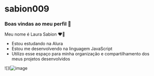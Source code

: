 # sabion009
### Boas vindas ao meu perfil 💙

Meu nome é Laura Sabion ❤️‍🔥

- Estou estudando na Alura
- Estou me desenvolvendo na linguagem JavaScript
- Utilizo esse espaço para minha organização e compartilhamento dos meus projetos desenvolvidos

![](![image](https://github.com/user-attachments/assets/1cdff286-ab4e-46b4-ab39-91057ea659da)


